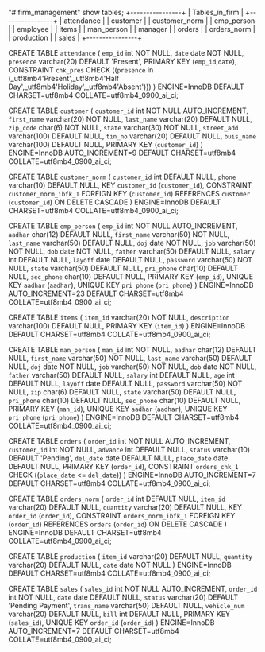 "# firm_management" 
show tables;
+----------------+
| Tables_in_firm |
+----------------+
| attendance     |
| customer       |
| customer_norm  |
| emp_person     |
| employee       |
| items          |
| man_person     |
| manager        |
| orders         |
| orders_norm    |
| production     |
| sales          |
+----------------+

<!-- show create table attendance; -->

CREATE TABLE `attendance` (
  `emp_id` int NOT NULL,
  `date` date NOT NULL,
  `presence` varchar(20) DEFAULT 'Present',
  PRIMARY KEY (`emp_id`,`date`),
  CONSTRAINT `chk_pres` CHECK ((`presence` in (_utf8mb4'Present',_utf8mb4'Half Day',_utf8mb4'Holiday',_utf8mb4'Absent')))
) ENGINE=InnoDB DEFAULT CHARSET=utf8mb4 COLLATE=utf8mb4_0900_ai_ci;

<!-- show create table customer; -->

 CREATE TABLE `customer` (
  `customer_id` int NOT NULL AUTO_INCREMENT,
  `first_name` varchar(20) NOT NULL,
  `last_name` varchar(20) DEFAULT NULL,
  `zip_code` char(6) NOT NULL,
  `state` varchar(30) NOT NULL,
  `street_add` varchar(100) DEFAULT NULL,
  `tin_no` varchar(20) DEFAULT NULL,
  `buis_name` varchar(100) DEFAULT NULL,
  PRIMARY KEY (`customer_id`)
) ENGINE=InnoDB AUTO_INCREMENT=9 DEFAULT CHARSET=utf8mb4 COLLATE=utf8mb4_0900_ai_ci;

<!-- show create table customer_norm; -->

 CREATE TABLE `customer_norm` (
  `customer_id` int DEFAULT NULL,
  `phone` varchar(10) DEFAULT NULL,
  KEY `customer_id` (`customer_id`),
  CONSTRAINT `customer_norm_ibfk_1` FOREIGN KEY (`customer_id`) REFERENCES `customer` (`customer_id`) ON DELETE CASCADE
) ENGINE=InnoDB DEFAULT CHARSET=utf8mb4 COLLATE=utf8mb4_0900_ai_ci;

<!-- show create table emp_person; -->

CREATE TABLE `emp_person` (
  `emp_id` int NOT NULL AUTO_INCREMENT,
  `aadhar` char(12) DEFAULT NULL,
  `first_name` varchar(50) NOT NULL,
  `last_name` varchar(50) DEFAULT NULL,
  `doj` date NOT NULL,
  `job` varchar(50) NOT NULL,
  `dob` date NOT NULL,
  `father` varchar(50) DEFAULT NULL,
  `salary` int DEFAULT NULL,
  `layoff` date DEFAULT NULL,
  `password` varchar(50) NOT NULL,
  `state` varchar(50) DEFAULT NULL,
  `pri_phone` char(10) DEFAULT NULL,
  `sec_phone` char(10) DEFAULT NULL,
  PRIMARY KEY (`emp_id`),
  UNIQUE KEY `aadhar` (`aadhar`),
  UNIQUE KEY `pri_phone` (`pri_phone`)
) ENGINE=InnoDB AUTO_INCREMENT=23 DEFAULT CHARSET=utf8mb4 COLLATE=utf8mb4_0900_ai_ci;

<!-- show create table items; -->

CREATE TABLE `items` (
  `item_id` varchar(20) NOT NULL,
  `description` varchar(100) DEFAULT NULL,
  PRIMARY KEY (`item_id`)
) ENGINE=InnoDB DEFAULT CHARSET=utf8mb4 COLLATE=utf8mb4_0900_ai_ci;

<!-- show create table man_person; -->

 CREATE TABLE `man_person` (
  `man_id` int NOT NULL,
  `aadhar` char(12) DEFAULT NULL,
  `first_name` varchar(50) NOT NULL,
  `last_name` varchar(50) DEFAULT NULL,
  `doj` date NOT NULL,
  `job` varchar(50) NOT NULL,
  `dob` date NOT NULL,
  `father` varchar(50) DEFAULT NULL,
  `salary` int DEFAULT NULL,
  `age` int DEFAULT NULL,
  `layoff` date DEFAULT NULL,
  `password` varchar(50) NOT NULL,
  `zip` char(6) DEFAULT NULL,
  `state` varchar(50) DEFAULT NULL,
  `pri_phone` char(10) DEFAULT NULL,
  `sec_phone` char(10) DEFAULT NULL,
  PRIMARY KEY (`man_id`),
  UNIQUE KEY `aadhar` (`aadhar`),
  UNIQUE KEY `pri_phone` (`pri_phone`)
) ENGINE=InnoDB DEFAULT CHARSET=utf8mb4 COLLATE=utf8mb4_0900_ai_ci;

<!-- show create table orders; -->

 CREATE TABLE `orders` (
  `order_id` int NOT NULL AUTO_INCREMENT,
  `customer_id` int NOT NULL,
  `advance` int DEFAULT NULL,
  `status` varchar(10) DEFAULT 'Pending',
  `del_date` date DEFAULT NULL,
  `place_date` date DEFAULT NULL,
  PRIMARY KEY (`order_id`),
  CONSTRAINT `orders_chk_1` CHECK ((`place_date` <= `del_date`))
) ENGINE=InnoDB AUTO_INCREMENT=7 DEFAULT CHARSET=utf8mb4 COLLATE=utf8mb4_0900_ai_ci;

<!-- show create table orders_norm; -->

CREATE TABLE `orders_norm` (
  `order_id` int DEFAULT NULL,
  `item_id` varchar(20) DEFAULT NULL,
  `quantity` varchar(20) DEFAULT NULL,
  KEY `order_id` (`order_id`),
  CONSTRAINT `orders_norm_ibfk_1` FOREIGN KEY (`order_id`) REFERENCES `orders` (`order_id`) ON DELETE CASCADE
) ENGINE=InnoDB DEFAULT CHARSET=utf8mb4 COLLATE=utf8mb4_0900_ai_ci;

<!-- show create table production; -->

CREATE TABLE `production` (
  `item_id` varchar(20) DEFAULT NULL,
  `quamtity` varchar(20) DEFAULT NULL,
  `date` date NOT NULL
) ENGINE=InnoDB DEFAULT CHARSET=utf8mb4 COLLATE=utf8mb4_0900_ai_ci;

<!--  show create table sales; -->

 CREATE TABLE `sales` (
  `sales_id` int NOT NULL AUTO_INCREMENT,
  `order_id` int NOT NULL,
  `date` date DEFAULT NULL,
  `status` varchar(20) DEFAULT 'Pending Payment',
  `trans_name` varchar(50) DEFAULT NULL,
  `vehicle_num` varchar(20) DEFAULT NULL,
  `bill` int DEFAULT NULL,
  PRIMARY KEY (`sales_id`),
  UNIQUE KEY `order_id` (`order_id`)
) ENGINE=InnoDB AUTO_INCREMENT=7 DEFAULT CHARSET=utf8mb4 COLLATE=utf8mb4_0900_ai_ci;
